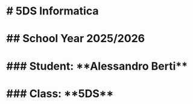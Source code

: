 # \# 5DS Informatica

# 

# \## School Year 2025/2026

# 

# \### Student: \*\*Alessandro Berti\*\*

# 

# \### Class: \*\*5DS\*\*

